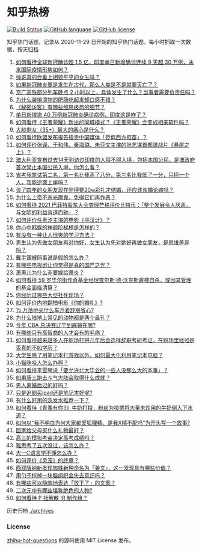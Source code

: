 # 知乎热榜
[![Build Status](https://github.com/ToWeLong/zhihu-hot-questions/workflows/CI/badge.svg)](https://github.com/ToWeLong/zhihu-hot-questions/actions)
[![GitHub language](https://img.shields.io/badge/language-golang-orange.svg)](https://golang.org/)
[![GitHub license](https://img.shields.io/github/license/ToWeLong/zhihu-hot-questions)](https://github.com/ToWeLong/zhihu-hot-questions/blob/main/LICENSE)

知乎热门话题，记录从 2020-11-29 日开始的知乎热门话题。每小时抓取一次数据，按天[归档](./archives)

<!-- BEGIN -->

1. [如何看待全球新冠确诊超 1.5 亿，印度单日新增确诊连续 9 天超 30 万例，未来国际疫情形势如何？](https://www.zhihu.com/question/457368252)
1. [帅哥真的会看上相貌平平的女生吗？](https://www.zhihu.com/question/384512378)
1. [如果新冠肺炎要是发生在古代，那么人类是不是就要灭亡了？](https://www.zhihu.com/question/386034997)
1. [京广高铁部分列车晚点 2 小时以上，具体发生了什么？当事者需要负责任吗？](https://www.zhihu.com/question/457415431)
1. [为什么装排泄物的肥肠吃起来却口感不错？](https://www.zhihu.com/question/344215207)
1. [《秘密访客》有哪些细思极恐的细节？](https://www.zhihu.com/question/457256716)
1. [单日新增逾 40 万例新冠肺炎确诊病例，印度这是咋了？](https://www.zhihu.com/question/457388433)
1. [如何看待《王者荣耀》新出的同城模式？《王者荣耀》会变成相亲软件吗？](https://www.zhihu.com/question/457261841)
1. [大龄剩女（35+）最大的痛心是什么？](https://www.zhihu.com/question/440901341)
1. [如何看待欧盟发布报告指责中国媒体「贬低西方疫苗」？](https://www.zhihu.com/question/457156068)
1. [如何评价张译、于和伟、秦海璐、朱亚文主演的张艺谋首部谍战片《悬崖之上》？](https://www.zhihu.com/question/353797140)
1. [澳大利亚宣布过去14天到访过印度的人将不得入境，包括本国公民，是澳政府首次禁止本国公民入境，你怎么看？](https://www.zhihu.com/question/457378118)
1. [省考我笔试第二名，第一名比我高了八分，第三名比我低了一分，只招一个人，我能逆袭上岸吗？](https://www.zhihu.com/question/325465519)
1. [谈了四年的女朋友现在非得要20w彩礼才结婚，还应该谈婚论嫁吗？](https://www.zhihu.com/question/445096763)
1. [为什么上帝不杀光魔鬼，免得它们再作恶？](https://www.zhihu.com/question/64073160)
1. [如何看待 2021 巴菲特股东大会查理芒格评价比特币：「整个发展令人厌恶，与文明的利益背道而驰」？](https://www.zhihu.com/question/457486880)
1. [如何评价任素汐主演的电影《寻汉计》？](https://www.zhihu.com/question/452124896)
1. [你心中韩娱的神颜阶梯榜是怎样的？](https://www.zhihu.com/question/453629531)
1. [有没有一种让人很爽的学习方法？](https://www.zhihu.com/question/58772932)
1. [男生认为先做女朋友再对你好，女生认为先对她好再做女朋友，是思维差异吗？](https://www.zhihu.com/question/456831567)
1. [戴手镯被同事说是假的怎么办？](https://www.zhihu.com/question/451834381)
1. [有哪些电视剧让你觉得是真的国产之光？](https://www.zhihu.com/question/441124825)
1. [萧熏儿为什么非要嫁给萧炎？](https://www.zhihu.com/question/448033860)
1. [如何看待 59 岁华尔街传奇基金经理查尔斯·德·沃克斯跳楼自杀，或因其管理的基金面临清算？](https://www.zhihu.com/question/457186328)
1. [你经历过哪些大型社死现场？](https://www.zhihu.com/question/439032546)
1. [如何评价内地翻拍电影《你的婚礼》?](https://www.zhihu.com/question/374474502)
1. [15 万落地买什么车开着舒服省心?](https://www.zhihu.com/question/441839447)
1. [为什么陆地上常见的动物都是两个鼻孔？](https://www.zhihu.com/question/456066433)
1. [今年 CBA 总决赛辽宁到底输在哪?](https://www.zhihu.com/question/457456260)
1. [有哪些只有高智商的人才会有的毛病？](https://www.zhihu.com/question/301999320)
1. [如何看待越来越多人在职场打拼几年后会选择辞职考研考证，在职场里经验是否真的不如学历？](https://www.zhihu.com/question/457426657)
1. [大学生除了用笔记本打游戏以外，如何最大化利用笔记本电脑？](https://www.zhihu.com/question/308214926)
1. [小猫咪咬人怎么办啊？](https://www.zhihu.com/question/454268318)
1. [如何看待李雪琴说「要允许北大毕业的一些人没那么大的本事」？](https://www.zhihu.com/question/457408234)
1. [如果唐三跑去斗气大陆会取得什么成就？](https://www.zhihu.com/question/457005456)
1. [男人离婚后过的好吗？](https://www.zhihu.com/question/347515903)
1. [只是追剧买ipad还是笔记本好呢?](https://www.zhihu.com/question/395124931)
1. [有什么好用的洗发水推荐一下？](https://www.zhihu.com/question/264733291)
1. [如何看待《青春有你3》牛奶打投，粉丝为投票将大量未饮用的牛奶倒入下水道？](https://www.zhihu.com/question/457119531)
1. [如何以“我不明白为何大家都爱狐狸精，是我X精不配吗”为开头写一个故事?](https://www.zhihu.com/question/443816329)
1. [回家给父母买什么礼物最好？](https://www.zhihu.com/question/19553791)
1. [高三的模拟考会决定高考成绩吗？](https://www.zhihu.com/question/454776438)
1. [雅思考了五次没过，该怎么办？](https://www.zhihu.com/question/53456876)
1. [大一C语言学不懂怎么办？](https://www.zhihu.com/question/453561643)
1. [如何评价《灵笼》的终章？](https://www.zhihu.com/question/457072944)
1. [西双版纳新发现蜘蛛新种命名为「姜文」，这一发现具有哪些价值？](https://www.zhihu.com/question/457371552)
1. [用勺子挖掉一块脑组织会失去意识吗？](https://www.zhihu.com/question/392867244)
1. [有哪些可以隐晦地表达「放下了」的文案？](https://www.zhihu.com/question/454283104)
1. [二次元中有哪些堪称绝色的人物?](https://www.zhihu.com/question/387651409)
1. [如何看待 P 社解散 IR 制作组？](https://www.zhihu.com/question/457353372)

<!-- END -->

历史归档 [./archives](./archives)


### License
[zhihu-hot-questions](https://github.com/towelong/zhihu-hot-questions) 的源码使用 MIT License 发布。